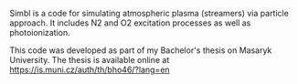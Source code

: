 Simbl is a code for simulating atmospheric plasma (streamers) via particle approach. It includes N2 and O2 excitation processes as well as photoionization.

This code was developed as part of my Bachelor's thesis on Masaryk University. The thesis is available online at https://is.muni.cz/auth/th/bho46/?lang=en
